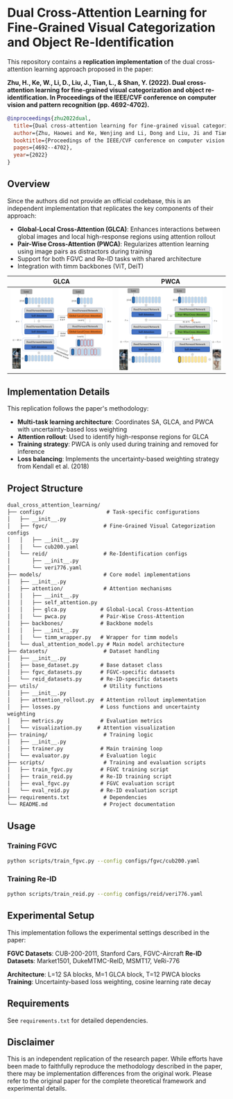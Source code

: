 # Dual Cross-Attention Learning for Fine-Grained Visual Categorization and Object Re-Identification

This repository contains a **replication implementation** of the dual cross-attention learning approach proposed in the paper:

**Zhu, H., Ke, W., Li, D., Liu, J., Tian, L., & Shan, Y. (2022). Dual cross-attention learning for fine-grained visual categorization and object re-identification. In Proceedings of the IEEE/CVF conference on computer vision and pattern recognition (pp. 4692-4702).**

```bibtex
@inproceedings{zhu2022dual,
  title={Dual cross-attention learning for fine-grained visual categorization and object re-identification},
  author={Zhu, Haowei and Ke, Wenjing and Li, Dong and Liu, Ji and Tian, Lu and Shan, Yi},
  booktitle={Proceedings of the IEEE/CVF conference on computer vision and pattern recognition},
  pages={4692--4702},
  year={2022}
}
```

## Overview

Since the authors did not provide an official codebase, this is an independent implementation that replicates the key components of their approach:

- **Global-Local Cross-Attention (GLCA)**: Enhances interactions between global images and local high-response regions using attention rollout
- **Pair-Wise Cross-Attention (PWCA)**: Regularizes attention learning using image pairs as distractors during training
- Support for both FGVC and Re-ID tasks with shared architecture
- Integration with timm backbones (ViT, DeiT)

GLCA                       |  PWCA
:-------------------------:|:-------------------------:
![](figures/glca-v2.png)  |  ![](figures/pwca-v2.png)

## Implementation Details

This replication follows the paper's methodology:

- **Multi-task learning architecture**: Coordinates SA, GLCA, and PWCA with uncertainty-based loss weighting
- **Attention rollout**: Used to identify high-response regions for GLCA
- **Training strategy**: PWCA is only used during training and removed for inference
- **Loss balancing**: Implements the uncertainty-based weighting strategy from Kendall et al. (2018)

## Project Structure

```
dual_cross_attention_learning/
├── configs/                    # Task-specific configurations
│   ├── __init__.py
│   ├── fgvc/                  # Fine-Grained Visual Categorization configs
│   │   ├── __init__.py
│   │   └── cub200.yaml
│   └── reid/                  # Re-Identification configs
│       ├── __init__.py
│       └── veri776.yaml
├── models/                    # Core model implementations
│   ├── __init__.py
│   ├── attention/             # Attention mechanisms
│   │   ├── __init__.py
│   │   ├── self_attention.py
│   │   ├── glca.py           # Global-Local Cross-Attention
│   │   └── pwca.py           # Pair-Wise Cross-Attention
│   ├── backbones/            # Backbone models
│   │   ├── __init__.py
│   │   └── timm_wrapper.py   # Wrapper for timm models
│   └── dual_attention_model.py # Main model architecture
├── datasets/                  # Dataset handling
│   ├── __init__.py
│   ├── base_dataset.py       # Base dataset class
│   ├── fgvc_datasets.py      # FGVC-specific datasets
│   └── reid_datasets.py      # Re-ID-specific datasets
├── utils/                     # Utility functions
│   ├── __init__.py
│   ├── attention_rollout.py  # Attention rollout implementation
│   ├── losses.py             # Loss functions and uncertainty weighting
│   ├── metrics.py            # Evaluation metrics
│   └── visualization.py     # Attention visualization
├── training/                  # Training logic
│   ├── __init__.py
│   ├── trainer.py            # Main training loop
│   └── evaluator.py          # Evaluation logic
├── scripts/                   # Training and evaluation scripts
│   ├── train_fgvc.py         # FGVC training script
│   ├── train_reid.py         # Re-ID training script
│   ├── eval_fgvc.py          # FGVC evaluation script
│   └── eval_reid.py          # Re-ID evaluation script
├── requirements.txt           # Dependencies
└── README.md                  # Project documentation
```

## Usage

### Training FGVC
```bash
python scripts/train_fgvc.py --config configs/fgvc/cub200.yaml
```

### Training Re-ID
```bash
python scripts/train_reid.py --config configs/reid/veri776.yaml
```

## Experimental Setup

This implementation follows the experimental settings described in the paper:

**FGVC Datasets**: CUB-200-2011, Stanford Cars, FGVC-Aircraft
**Re-ID Datasets**: Market1501, DukeMTMC-ReID, MSMT17, VeRi-776

**Architecture**: L=12 SA blocks, M=1 GLCA block, T=12 PWCA blocks
**Training**: Uncertainty-based loss weighting, cosine learning rate decay

## Requirements

See `requirements.txt` for detailed dependencies.

## Disclaimer

This is an independent replication of the research paper. While efforts have been made to faithfully reproduce the methodology described in the paper, there may be implementation differences from the original work. Please refer to the original paper for the complete theoretical framework and experimental details.